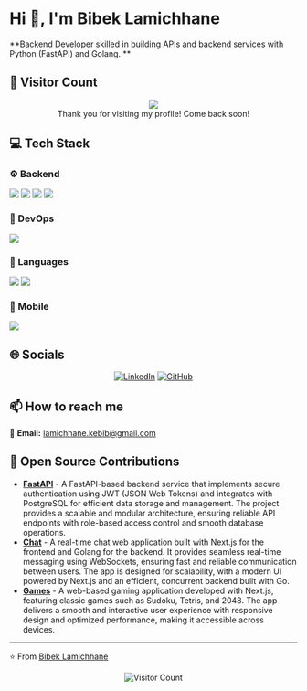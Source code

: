 # Hi 👋, I'm Bibek Lamichhane

**Backend Developer skilled in building APIs and backend services with Python (FastAPI) and Golang.
**

## 👀 Visitor Count

<!-- ⚠️ Important: Replace 'YOUR-USERNAME' with your actual GitHub username in the URL below -->
<p align="center">
  <img src="https://profile-counter.glitch.me/YOUR-USERNAME/count.svg" />
  <br>Thank you for visiting my profile! Come back soon!
</p>

## 💻 Tech Stack

### ⚙️ Backend

<img src="https://img.shields.io/badge/MongoDB-4169e1?style=for-the-badge&logo=mongodb&logoColor=white" /> <img src="https://img.shields.io/badge/MySQL-4169e1?style=for-the-badge&logo=mysql&logoColor=white" /> <img src="https://img.shields.io/badge/PostgreSQL-4169e1?style=for-the-badge&logo=postgresql&logoColor=white" /> <img src="https://img.shields.io/badge/SQLite-4169e1?style=for-the-badge&logo=sqlite&logoColor=white" /> 

### 🚀 DevOps

<img src="https://img.shields.io/badge/Docker-9370db?style=for-the-badge&logo=docker&logoColor=white" /> 

### 💬 Languages

<img src="https://img.shields.io/badge/Go-FFA500?style=for-the-badge&logo=go&logoColor=white" /> <img src="https://img.shields.io/badge/Python-FFA500?style=for-the-badge&logo=python&logoColor=white" /> 

### 📱 Mobile

<img src="https://img.shields.io/badge/React Native-3CB371?style=for-the-badge&logo=react native&logoColor=white" /> 

## 🌐 Socials

<div align="center">

[![LinkedIn](https://img.shields.io/badge/LinkedIn-%230077B5.svg?logo=linkedin&logoColor=white)](https://www.linkedin.com/in/LamichhaneBibek/) [![GitHub](https://img.shields.io/badge/GitHub-%23121011.svg?logo=github&logoColor=white)](https://github.com/LamichhaneBibek/) 

</div>

## 📫 How to reach me

<div align="left">

📧 **Email:** [lamichhane.kebib@gmail.com](mailto:lamichhane.kebib@gmail.com)

</div>

## 🚀 Open Source Contributions

<div align="left">

- **[FastAPI](https://fastapi.lamichhanebibek.com.np/)** - A FastAPI-based backend service that implements secure authentication using JWT (JSON Web Tokens) and integrates with PostgreSQL for efficient data storage and management. The project provides a scalable and modular architecture, ensuring reliable API endpoints with role-based access control and smooth database operations.
- **[Chat](https://chat.lamichhanebibek.com.np/)** - A real-time chat web application built with Next.js for the frontend and Golang for the backend. It provides seamless real-time messaging using WebSockets, ensuring fast and reliable communication between users. The app is designed for scalability, with a modern UI powered by Next.js and an efficient, concurrent backend built with Go.
- **[Games](https://games.lamichhanebibek.com.np/)** - A web-based gaming application developed with Next.js, featuring classic games such as Sudoku, Tetris, and 2048. The app delivers a smooth and interactive user experience with responsive design and optimized performance, making it accessible across devices.

</div>

---
⭐️ From [Bibek Lamichhane](https://github.com/LamichhaneBibek/)

<!-- Profile views counter -->
<div align="center">
  <img src="https://profile-counter.glitch.me/YOUR-USERNAME/count.svg" alt="Visitor Count" />
</div>
